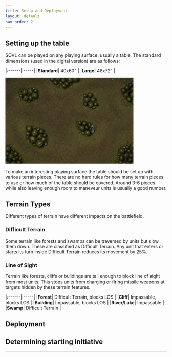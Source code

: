 ```yaml
---
title: Setup and Deployment
layout: default
nav_order: 2
---
```

## Setting up the table
SOVL can be played on any playing surface, usually a table. The standard dimensions (used in the digital version) are as follows:

|:------|:-----|
|**Standard**| 40x60" |
|**Large**| 48x72" |

<img style="float: center;" src="../assets/images/harrowingWoods.png" width="400">


To make an interesting playing surface the table should be set up with various terrain pieces. There are no hard rules for how many terrain pieces to use or how much of the table should be covered. Around 3-6 pieces while also leaving enough room to maneveur units is usually a good number.

## Terrain Types

Different types of terrain have different impacts on the battlefield.

### Difficult Terrain
 Some terrain like forests and swamps can be traversed by units but slow them down. These are classified as Difficult Terrain. Any unit that enters or starts its turn inside Difficult Terrain reduces its movement by 25%.

### Line of Sight

 Terrain like forests, cliffs or buildings are tall enough to block line of sight from most units. This stops units from charging or firing missile weapons at targets hidden by these terrain features.

|:------|:-----|
|**Forest**| Difficult Terrain, blocks LOS |
|**Cliff**| Impassable, blocks LOS  |
|**Building**| Impassable, blocks LOS  |
|**River/Lake**| Impassable |
|**Swamp**| Difficult Terrain |



## Deployment

## Determining starting initiative

----